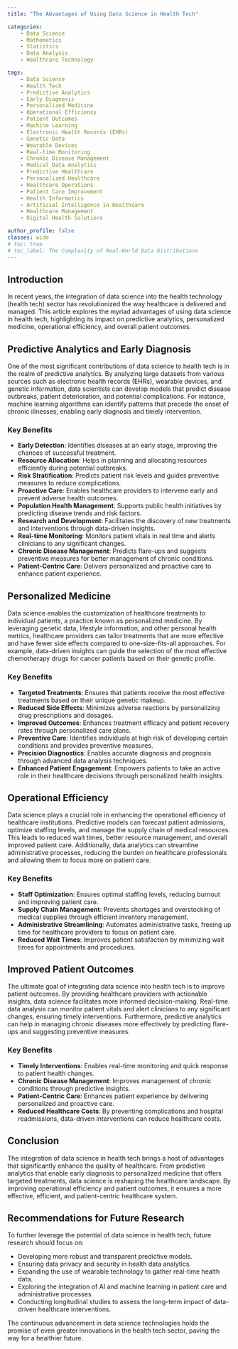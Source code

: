 ```yaml
---
title: "The Advantages of Using Data Science in Health Tech"

categories:
    - Data Science
    - Mathematics
    - Statistics
    - Data Analysis
    - Healthcare Technology

tags: 
    - Data Science
    - Health Tech
    - Predictive Analytics
    - Early Diagnosis
    - Personalized Medicine
    - Operational Efficiency
    - Patient Outcomes
    - Machine Learning
    - Electronic Health Records (EHRs)
    - Genetic Data
    - Wearable Devices
    - Real-time Monitoring
    - Chronic Disease Management
    - Medical Data Analytics
    - Predictive Healthcare
    - Personalized Healthcare
    - Healthcare Operations
    - Patient Care Improvement
    - Health Informatics
    - Artificial Intelligence in Healthcare
    - Healthcare Management
    - Digital Health Solutions

author_profile: false
classes: wide
# toc: true
# toc_label: The Complexity of Real-World Data Distributions
---
```


## Introduction

In recent years, the integration of data science into the health technology (health tech) sector has revolutionized the way healthcare is delivered and managed. This article explores the myriad advantages of using data science in health tech, highlighting its impact on predictive analytics, personalized medicine, operational efficiency, and overall patient outcomes.

## Predictive Analytics and Early Diagnosis

One of the most significant contributions of data science to health tech is in the realm of predictive analytics. By analyzing large datasets from various sources such as electronic health records (EHRs), wearable devices, and genetic information, data scientists can develop models that predict disease outbreaks, patient deterioration, and potential complications. For instance, machine learning algorithms can identify patterns that precede the onset of chronic illnesses, enabling early diagnosis and timely intervention.

### Key Benefits

- **Early Detection**: Identifies diseases at an early stage, improving the chances of successful treatment.
- **Resource Allocation**: Helps in planning and allocating resources efficiently during potential outbreaks.
- **Risk Stratification**: Predicts patient risk levels and guides preventive measures to reduce complications.
- **Proactive Care**: Enables healthcare providers to intervene early and prevent adverse health outcomes.
- **Population Health Management**: Supports public health initiatives by predicting disease trends and risk factors.
- **Research and Development**: Facilitates the discovery of new treatments and interventions through data-driven insights.
- **Real-time Monitoring**: Monitors patient vitals in real time and alerts clinicians to any significant changes.
- **Chronic Disease Management**: Predicts flare-ups and suggests preventive measures for better management of chronic conditions.
- **Patient-Centric Care**: Delivers personalized and proactive care to enhance patient experience.

## Personalized Medicine

Data science enables the customization of healthcare treatments to individual patients, a practice known as personalized medicine. By leveraging genetic data, lifestyle information, and other personal health metrics, healthcare providers can tailor treatments that are more effective and have fewer side effects compared to one-size-fits-all approaches. For example, data-driven insights can guide the selection of the most effective chemotherapy drugs for cancer patients based on their genetic profile.

### Key Benefits

- **Targeted Treatments**: Ensures that patients receive the most effective treatments based on their unique genetic makeup.
- **Reduced Side Effects**: Minimizes adverse reactions by personalizing drug prescriptions and dosages.
- **Improved Outcomes**: Enhances treatment efficacy and patient recovery rates through personalized care plans.
- **Preventive Care**: Identifies individuals at high risk of developing certain conditions and provides preventive measures.
- **Precision Diagnostics**: Enables accurate diagnosis and prognosis through advanced data analysis techniques.
- **Enhanced Patient Engagement**: Empowers patients to take an active role in their healthcare decisions through personalized health insights.

## Operational Efficiency

Data science plays a crucial role in enhancing the operational efficiency of healthcare institutions. Predictive models can forecast patient admissions, optimize staffing levels, and manage the supply chain of medical resources. This leads to reduced wait times, better resource management, and overall improved patient care. Additionally, data analytics can streamline administrative processes, reducing the burden on healthcare professionals and allowing them to focus more on patient care.

### Key Benefits

- **Staff Optimization**: Ensures optimal staffing levels, reducing burnout and improving patient care.
- **Supply Chain Management**: Prevents shortages and overstocking of medical supplies through efficient inventory management.
- **Administrative Streamlining**: Automates administrative tasks, freeing up time for healthcare providers to focus on patient care.
- **Reduced Wait Times**: Improves patient satisfaction by minimizing wait times for appointments and procedures.

## Improved Patient Outcomes

The ultimate goal of integrating data science into health tech is to improve patient outcomes. By providing healthcare providers with actionable insights, data science facilitates more informed decision-making. Real-time data analysis can monitor patient vitals and alert clinicians to any significant changes, ensuring timely interventions. Furthermore, predictive analytics can help in managing chronic diseases more effectively by predicting flare-ups and suggesting preventive measures.

### Key Benefits

- **Timely Interventions**: Enables real-time monitoring and quick response to patient health changes.
- **Chronic Disease Management**: Improves management of chronic conditions through predictive insights.
- **Patient-Centric Care**: Enhances patient experience by delivering personalized and proactive care.
- **Reduced Healthcare Costs**: By preventing complications and hospital readmissions, data-driven interventions can reduce healthcare costs.

## Conclusion

The integration of data science in health tech brings a host of advantages that significantly enhance the quality of healthcare. From predictive analytics that enable early diagnosis to personalized medicine that offers targeted treatments, data science is reshaping the healthcare landscape. By improving operational efficiency and patient outcomes, it ensures a more effective, efficient, and patient-centric healthcare system.

## Recommendations for Future Research

To further leverage the potential of data science in health tech, future research should focus on:

- Developing more robust and transparent predictive models.
- Ensuring data privacy and security in health data analytics.
- Expanding the use of wearable technology to gather real-time health data.
- Exploring the integration of AI and machine learning in patient care and administrative processes.
- Conducting longitudinal studies to assess the long-term impact of data-driven healthcare interventions.

The continuous advancement in data science technologies holds the promise of even greater innovations in the health tech sector, paving the way for a healthier future.

